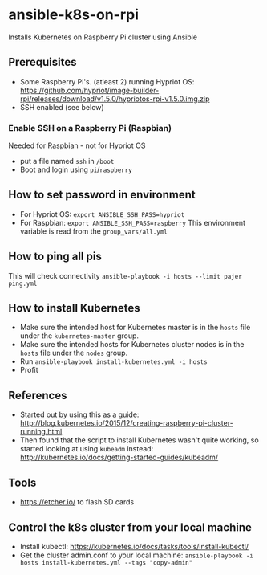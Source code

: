 # ansible-k8s-on-rpi
Installs Kubernetes on Raspberry Pi cluster using Ansible

## Prerequisites
* Some Raspberry Pi's. (atleast 2) running Hypriot OS: https://github.com/hypriot/image-builder-rpi/releases/download/v1.5.0/hypriotos-rpi-v1.5.0.img.zip
* SSH enabled (see below)

### Enable SSH on a Raspberry Pi (Raspbian)
Needed for Raspbian - not for Hypriot OS
* put a file named `ssh` in `/boot`
* Boot and login using `pi`/`raspberry`

## How to set password in environment
* For Hypriot OS: `export ANSIBLE_SSH_PASS=hypriot`
* For Raspbian: `export ANSIBLE_SSH_PASS=raspberry`
This environment variable is read from the `group_vars/all.yml`

## How to ping all pis
This will check connectivity
`ansible-playbook -i hosts --limit pajer ping.yml`

## How to install Kubernetes 
* Make sure the intended host for Kubernetes master is in the `hosts` file under the `kubernetes-master` group.
* Make sure the intended hosts for Kubernetes cluster nodes is in the `hosts` file under the `nodes` group.
* Run `ansible-playbook install-kubernetes.yml -i hosts`
* Profit

## References
* Started out by using this as a guide: http://blog.kubernetes.io/2015/12/creating-raspberry-pi-cluster-running.html
* Then found that the script to install Kubernetes wasn't quite working, so started looking at using `kubeadm` instead: http://kubernetes.io/docs/getting-started-guides/kubeadm/

## Tools
* https://etcher.io/ to flash SD cards

## Control the k8s cluster from your local machine
* Install kubectl: https://kubernetes.io/docs/tasks/tools/install-kubectl/
* Get the cluster admin.conf to your local machine: `ansible-playbook -i hosts install-kubernetes.yml --tags "copy-admin"`
